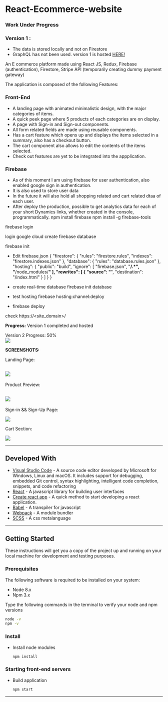 # React-Ecommerce-website
### Work Under Progress

### Version 1 :
* The data is stored locally and not on Firestore
* GraphQL has not been used.
version 1 is hosted [HERE!](https://ak-clothing-attempt-two.herokuapp.com/)

An E commerce platform made using React JS, Redux, Firebase (authentication), Firestore, Stripe API (temporarily creating dummy payment gateway)

The application is composed of the following Features:

### Front-End
* A landing page with animated minimalistic design, with the major categories of items.
* A quick peek page where 5 products of each categories are on display.
* A page with Sign-in and Sign-out components.
* All form related fields are made using reusable components.
* Has a cart feature which opens up and displays the items selected in a summary, also has a checkout button.
* The cart component also allows to edit the contents of the items selected.
* Check out features are yet to be integrated into the appplication. 


### Firebase

* As of this moment I am using firebase for user authentication, also enabled google sign in authentication.
* It is also used to store user data 
* In the future it will also hold all shopping related and cart related dtaa of each user.
* After deploy the production, possible to get analytics data for each of your short Dynamics links, whether created in the console, programmatically.
npm install firebase
npm install -g firebase-tools

firebase login

login google cloud
create firebase database

firebase init

* Edit firebase.json
{
  "firestore": {
    "rules": "firestore.rules",
    "indexes": "firestore.indexes.json"
  },
  "database": {
    "rules": "database.rules.json"
  },
  "hosting": {
    "public": "build",
    "ignore": [
      "firebase.json",
      "**/.*",
      "**/node_modules/**"
    ],
    "rewrites": [
      {
        "source": "**",
        "destination": "/index.html"
      }
    ]
  }
}

* create real-time database
firebase init database

* test hosting
firebase hosting:channel:deploy <port>

* firebase deploy

check https://<site_domain>/




**Progress:**
Version 1 completed and hosted

Version 2 Progress: 50%
<br/>
![](src/assets/progressbar.png)


**SCREENSHOTS:**

Landing Page:

![](src/assets/main-screen.png)
---
Product Preview:

![](src/assets/preview-page.png)
---
Sign-in && Sign-Up Page:

![](src/assets/signinup.png)

Cart Section:

![](src/assets/cart.png)

---

## Developed With

* [Visual Studio Code](https://code.visualstudio.com/) - A source code editor developed by Microsoft for Windows, Linux and macOS. It includes support for debugging, embedded Git control, syntax highlighting, intelligent code completion, snippets, and code refactoring
* [React](https://reactjs.org/) - A javascript library for building user interfaces
* [Create react app](https://create-react-app.dev/) - A quick method to start developing a react application.
* [Babel](https://babeljs.io/) - A transpiler for javascript
* [Webpack](https://webpack.js.org/) - A module bundler
* [SCSS](http://sass-lang.com/) - A css metalanguage

---


## Getting Started

These instructions will get you a copy of the project up and running on your local machine for development and testing purposes.

### Prerequisites

The following software is required to be installed on your system:

* Node 8.x
* Npm 3.x

Type the following commands in the terminal to verify your node and npm versions

```bash
node -v
npm -v
```

### Install

* Install node modules

   ```bash
   npm install
   ```


### Starting front-end servers

* Build application

  ```bash
  npm start
  ```
---



